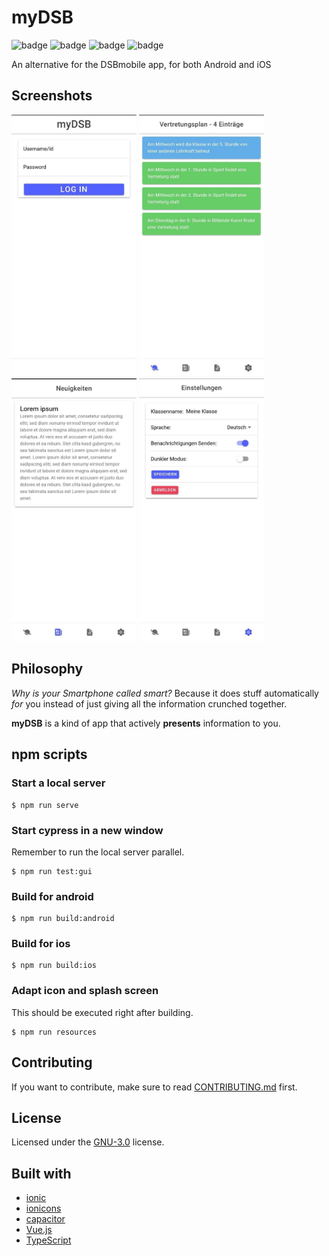 # myDSB

![badge](https://img.shields.io/github/license/Tch1b0/myDSB) ![badge](https://img.shields.io/github/issues/Tch1b0/myDSB?style=flat) ![badge](https://img.shields.io/github/workflow/status/tch1b0/myDSB/unit%20test?label=unit%20tests) ![badge](https://img.shields.io/github/workflow/status/tch1b0/myDSB/e2e%20test?label=e2e%20tests)

An alternative for the DSBmobile app, for both Android and iOS 

## Screenshots

<img src="./demo/myDSB_login.jpg" width="200"> <img src="./demo/myDSB_timetable.jpg" width="200"> <img src="./demo/myDSB_news.jpg" width="200"> <img src="./demo/myDSB_settings.jpg" width="200">

## Philosophy

_Why is your Smartphone called smart?_
Because it does stuff automatically _for_ you instead of just giving all the information crunched together.

**myDSB** is a kind of app that actively **presents** information to you.

## npm scripts

### Start a local server

```
$ npm run serve
```

### Start cypress in a new window

Remember to run the local server parallel.

```
$ npm run test:gui
```

### Build for android

```
$ npm run build:android
```

### Build for ios

```
$ npm run build:ios
```

### Adapt icon and splash screen

This should be executed right after building.

```
$ npm run resources
```

## Contributing

If you want to contribute, make sure to read [CONTRIBUTING.md](./CONTRIBUTING.md) first.

## License

Licensed under the [GNU-3.0](https://www.gnu.org/licenses/gpl-3.0.en.html) license.

## Built with

-   [ionic](https://ionic.io/)
-   [ionicons](https://github.com/ionic-team/ionicons)
-   [capacitor](https://capacitorjs.com/)
-   [Vue.js](https://vuejs.org/)
-   [TypeScript](https://www.typescriptlang.org/)
